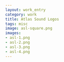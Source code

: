 ```yaml
---              
layout: work_entry
category: work
title: Atlas Sound Logos
tags: misc
image: asl-square.png
images: 
- asl-1.png
- asl-2.png
- asl-3.png
- asl-4.png
---
```

